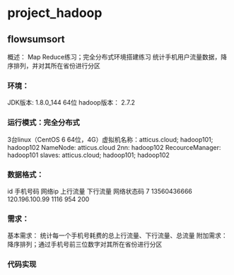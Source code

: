 # project_hadoop


## flowsumsort
概述：
Map Reduce练习；完全分布式环境搭建练习
统计手机用户流量数据，降序排列，并对其所在省份进行分区

### 环境：
JDK版本: 1.8.0_144 64位
hadoop版本： 2.7.2

### 运行模式：完全分布式
3台linux（CentOS 6 64位，4G）虚拟机名称：atticus.cloud; hadoop101; hadoop102
NameNode: atticus.cloud
2nn: hadoop102
RecourceManager: hadoop101
slaves: atticus.cloud; hadoop101; hadoop102

### 数据格式：
id	手机号码 网络ip 上行流量 下行流量 网络状态码
7 	13560436666	120.196.100.99		1116		 954			200

### 需求：
基本需求：
统计每一个手机号耗费的总上行流量、下行流量、总流量
附加需求：
降序排列；通过手机号前三位数字对其所在省份进行分区

### 代码实现

